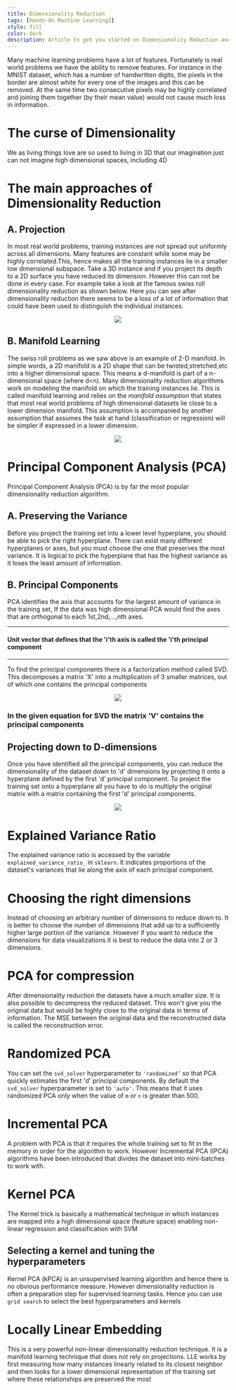 ```yaml
---
title: Dimensionality Reduction
tags: [Hands-On Machine Learning2]
style: fill
color: dark
description: Article to get you started on Dimensionality Reduction and PCA
---
```

Many machine learning problems have a lot of features. Fortunately is real world problems we have the ability to remove features. For instance in the MNIST dataset, which has a number of handwritten digits, the pixels in the border are almost white for every one of the images and this can be removed. At the same time two consecutive pixels may be highly correlated and joining them together (by their mean value) would not cause much loss in information.
# The curse of Dimensionality
We as living things love are so used to living in 3D that our imagination just can not imagine high dimensional spaces, including 4D
# The main approaches of Dimensionality Reduction
## A. Projection
In most real world problems, training instances are not spread out uniformly across all dimensions. Many features are constant while some may be highly correlated.This, hence makes all the training instances lie in a smaller low dimensional subspace. Take a 3D instance and if you project its depth to a 2D surface you have reduced its dimension. However this can not be done in every case. For example take a look at the famous swiss roll dimensionality reduction as shown below. Here you can see after dimensionality reduction there seems to be a loss of a lot of information that could have been used to distinguish the individual instances.
<p  align="center">
<img  src=" https://www.researchgate.net/profile/Diego-Peluffo/publication/286926602/figure/fig1/AS:306935011266560@1450190417862/Dimensionality-reduction-effect-over-a-Swiss-roll-manifold-Resultant-embedded-data-is-an.png">
</p>
 
## B. Manifold Learning
The swiss roll problems as we saw above is an example of 2-D manifold. In simple words, a 2D manifold is a 2D shape that can be twisted,stretched,etc into a higher dimensional space. This means a d-manifold is part of a n-dimensional space (where d<n). Many dimensionality reduction algorithms work on modeling the manifold on which the training instances lie. This is called manifold learning and relies on the *manifold assumption* that states that most real world problems of high dimensional datasets lie close to a lower dimension manifold. This assumption is accompanied by another assumption that assumes the task at hand (classification or regression) will be simpler if expressed in a lower dimension.
<p  align="center">
<img  src="https://ars.els-cdn.com/content/image/1-s2.0-S0957417419305706-gr1.jpg">
</p>
 
# Principal Component Analysis (PCA)
Principal Component Analysis (PCA) is by far the most popular dimensionality reduction algorithm.
## A. Preserving the Variance
Before you project the training set into a lower level hyperplane, you should be able to pick the right hyperplane. There can exist many different hyperplanes or axes, but you must choose the one that preserves the most variance. It is logical to pick the hyperplane that has the highest variance as it loses the least amount of information.
## B.  Principal Components
PCA identifies the axis that accounts for the largest amount of variance in the training set, If the data was high dimensional PCA would find the axes that are orthogonal to each 1st,2nd,...,nth axes.
 
---
#### Unit vector that defines that the 'i'th axis is called the 'i'th principal component
 
---
To find the principal components there is a factorization method called SVD. This decomposes a matrix 'X' into a multiplication of 3 smaller matrices, out of which one contains the principal components
<p  align="center">
<img  src="https://images1.programmersought.com/141/6d/6d62d55f48f3f434111b939980354605.png">
</p>
 
### In the given equation for SVD the matrix 'V' contains the principal components
 
## Projecting down to D-dimensions
Once you have identified all the principal components, you can reduce the dimensionality of the dataset down to 'd' dimensions by projecting it onto a hyperplane defined by the first 'd' principal component. To project the training set onto a hyperplane all you have to do is multiply the original matrix with a matrix containing the first 'd' principal components.
<p  align="center">
<img  src="https://image.slidesharecdn.com/8-180514114339/95/dimensionality-reduction-machine-learning-cloudxlab-57-638.jpg?cb=1527755683">
</p>
 
# Explained Variance Ratio
The explained variance ratio is accessed by the variable `explained_variance_ratio_` in `sklearn`. It indicates proportions of the dataset's variances that lie along the axis of each principal component.
# Choosing the right dimensions
Instead of choosing an arbitrary number of dimensions to reduce down to. It is better to choose the number of dimensions that add up to a sufficiently higher large portion of the variance. However if you want to reduce the dimensions for data visualizations it is best to reduce the data into 2 or 3 dimensions.
# PCA for compression
After dimensionality reduction the datasets have a much smaller size. It is also possible to decompress the reduced dataset. This won't give you the original data but would be highly close to the original data in terms of information. The MSE between the original data and the reconstructed data is called the reconstruction error.
# Randomized PCA
You can set the `svd_solver` hyperparameter to  `'randomized’` so that PCA quickly estimates the first 'd' principal components. By default the `svd_solver` hyperparameter is set to `'auto'`.  This means that it uses randomized PCA only when the value of `m` or `n` is greater than 500.
# Incremental PCA
A problem with PCA is that it requires the whole training set to fit in the memory in order for the algorithm to work. However Incremental PCA (IPCA) algorithms have been introduced that divides the dataset into mini-batches to work with.
# Kernel PCA
The Kernel trick is basically a mathematical technique in which instances are mapped into a high dimensional space (feature space) enabling non-linear regression and classification with SVM
## Selecting a kernel and tuning the hyperparameters
Kernel PCA (kPCA) is an unsupervised learning algorithm and hence there is no obvious performance measure. However dimensionality reduction is often a preparation step for supervised learning tasks. Hence you can use `grid search`  to select the best hyperparameters and kernels
# Locally Linear Embedding
This is a very powerful non-linear dimensionality reduction technique. It is a manifold learning technique that does not rely on projections. LLE works by first measuring how many instances linearly related to its closest neighbor and then looks for a lower dimensional representation of the training set where these relationships are preserved the most

